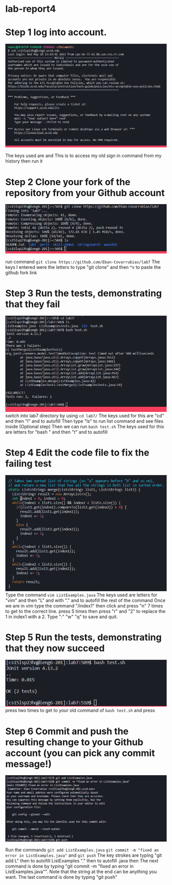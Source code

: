 # lab-report4

# Step 1 log into account.
![image](signin.png)

The keys used are <up> and <enter>
  This is to access my old sign in command from my history then run it
  
# Step 2 Clone your fork of the repository from your Github account
  ![image](clone.png)
  
  run command ```git clone https://github.com/Eban-Covarrubias/lab7```
  The keys I entered were the letters to type "git clone" and then ^v to paste the github fork link
  
# Step 3 Run the tests, demonstrating that they fail
  ![image](failtest.png)
  switch into lab7 directory by using ```cd lab7/```
  The keys used for this are "cd" and then "l" and <tab> to autofill
  Then type "ls" to run list command and see files inside (Optional step)
  Then we can run ```bash test.sh```
  The keys used for this are letters for "bash " and then "t" and <tab> to autofill
  
# Step 4 Edit the code file to fix the failing test
  ![image](vim.png)
  Type the command ```vim ListExamples.java``` 
  The keys used are letters for "vim" and then "L" and <tab> with "." and <tab> to autofill the rest of the command
  Once we are in vim type the command "/index1" then click <enter> and press "n" 7 times to get to the correct line.
  press <right arrow> 5 times then press "r" and "2" to replace the 1 in index1 with a 2.
  Type ":" "w" "q" <enter> to save and quit.
  
# Step 5 Run the tests, demonstrating that they now succeed
  ![image](goodtest.png)
  press <up> two times to get to your old command of ```bash test.sh``` and press <enter>
  
# Step 6 Commit and push the resulting change to your Github account (you can pick any commit message!)
  ![image](push.png)
  
  Run the commands ```git add ListExamples.java``` ```git commit -m "fixed an error in ListExamples.java"``` and ```git push```
  The key strokes are typing "git add L" then <tab> to autofill ListExamples "." then <tab> to autofill .java then <enter>
  The next command is done by typing "git commit -m "fixed an error in ListExamples.java"". Note that the string at the end can be anything you want.
  The last command is done by typing "git push"
  
